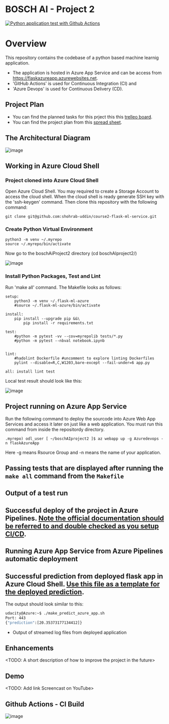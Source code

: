 # BOSCH AI - Project 2

[![Python application test with Github Actions](https://github.com/shohrab-uddin/boschAIproject2/actions/workflows/pythonapp.yml/badge.svg)](https://github.com/shohrab-uddin/boschAIproject2/actions/workflows/pythonapp.yml)

# Overview

This repository contains the codebase of a python based machine learnig application. 
- The application is hosted in Azure App Service and can be access from https://flaskazureapp.azurewebsites.net. 
- 'GitHub Actions' is used for Continuous Integration (CI) and 
- 'Azure Devops' is used for Continuous Delivery (CD).

## Project Plan

* You can find the planned tasks for this prject this this [trelleo board](https://trello.com/b/lTvxVyON/python-based-mla).
* You can find the project plan from this [spread sheet](https://docs.google.com/spreadsheets/d/16zQYVkjUZa6Vl1MJPTLpffWVv3kq7150AxSUnm7mKpg/edit?usp=sharing). 

## The Architectural Diagram

![image](https://user-images.githubusercontent.com/110354988/187008815-72ff04c7-9227-4892-a8e5-cf87b99eb949.png)

## Working in Azure Cloud Shell

### Project cloned into Azure Cloud Shell

Open Azure Cloud Shell. You may required to create a Storage Account to access the cloud shell. When the cloud shell is ready generate SSH key with the 'ssh-keygen' command. Then clone this repository with the following command:
```
git clone git@github.com:shohrab-uddin/course2-flask-ml-service.git
```

### Create Python Virtual Environment 
```
python3 -m venv ~/.myrepo
source ~/.myrepo/bin/activate
```
Now go to the boschAiProject2 directory (cd boschAIproject2/)

![image](https://user-images.githubusercontent.com/110354988/187009401-ec4f8f63-6ec0-4530-815a-a92ced8e9e00.png)

### Install Python Packages, Test and Lint
Run 'make all' command. The Makefile looks as follows:
```
setup:
	python3 -m venv ~/.flask-ml-azure
	#source ~/.flask-ml-azure/bin/activate
	
install:
	pip install --upgrade pip &&\
		pip install -r requirements.txt

test:
	#python -m pytest -vv --cov=myrepolib tests/*.py
	#python -m pytest --nbval notebook.ipynb


lint:
	#hadolint Dockerfile #uncomment to explore linting Dockerfiles
	pylint --disable=R,C,W1203,bare-except --fail-under=6 app.py

all: install lint test

```
Local test result should look like this:

![image](https://user-images.githubusercontent.com/110354988/187009590-57013d72-4090-4c4f-85b5-baec75bc2546.png)


## Project running on Azure App Service
Run the following command to deploy the sourcode into Azure Web App Services and access it later on just like a web application. You must run this command from inside the repositordy directory.

```
.myrepo) odl_user [ ~/boschAIproject2 ]$ az webapp up -g Azuredevops -n flaskAzureApp
```
Here -g means Rsource Group and -n means the name of your application. 

## Passing tests that are displayed after running the `make all` command from the `Makefile`

## Output of a test run

## Successful deploy of the project in Azure Pipelines.  [Note the official documentation should be referred to and double checked as you setup CI/CD](https://docs.microsoft.com/en-us/azure/devops/pipelines/ecosystems/python-webapp?view=azure-devops).

## Running Azure App Service from Azure Pipelines automatic deployment

## Successful prediction from deployed flask app in Azure Cloud Shell.  [Use this file as a template for the deployed prediction](https://github.com/udacity/nd082-Azure-Cloud-DevOps-Starter-Code/blob/master/C2-AgileDevelopmentwithAzure/project/starter_files/flask-sklearn/make_predict_azure_app.sh).
The output should look similar to this:

```bash
udacity@Azure:~$ ./make_predict_azure_app.sh
Port: 443
{"prediction":[20.35373177134412]}
```

* Output of streamed log files from deployed application

> 

## Enhancements

<TODO: A short description of how to improve the project in the future>

## Demo 

<TODO: Add link Screencast on YouTube>





## Github Actions - CI Build ##
![image](https://user-images.githubusercontent.com/110354988/186958894-2cdb2df2-5f56-4342-8a3f-cac881035fcd.png)
